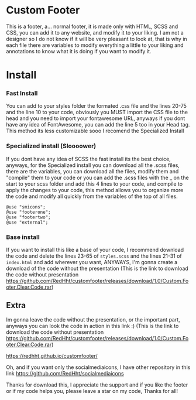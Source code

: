 # Custom Footer
This is a footer, a... normal footer, it is made only with HTML, SCSS and CSS, you can add it to any website, and modify it to your liking. I am not a designer so I do not know if it will be very pleasant to look at, that is why in each file there are variables to modify everything a little to your liking and annotations to know what it is doing if you want to modify it.
# Install
### Fast Install
You can add to your styles folder the formated .css file and the lines 20-75 and the line 10 to your code, obviously you MUST import the CSS file to the head and you need to import your fontawesome URL, anyways if you dont have any idea of FontAwesome, you can add the line 5 too in your Head tag. This method its less customizable sooo I recomend the Specialized Install
### Specialized install (Sloooower)
If you dont have any idea of SCSS the fast install its the best choice, anyways, for the Specialized install you can download all the .scss files, there are the variables, you can download all the files, modify them and "compile" them to your code or you can add the .scss files with the _ on the start to your scss folder and add this 4 lines to your code, and compile to apply the changes to your code, this method allows you to organize more the code and modify all quickly from the variables of the top of all files.

```
@use "smicons";
@use "footerone";
@use "footertwo";
@use "external";
```

### Base install
If you want to install this like a base of your code, I recommend download the code and delete the lines 23-65 of ```styles.scss``` and the lines 21-31 of ```index.html``` and add wherever you want, ANYWAYS, I'm gonna create a download of the code without the presentation (This is the link to download the code without presentation https://github.com/RedHht/customfooter/releases/download/1.0/Custom.Footer.Clear.Code.rar)

## Extra
Im gonna leave the code without the presentation, or the important part, anyways you can look the code in action in this link :) (This is the link to download the code without presentation https://github.com/RedHht/customfooter/releases/download/1.0/Custom.Footer.Clear.Code.rar)

https://redhht.github.io/customfooter/

Oh, and if you want only the socialmediaicons, I have other repository in this link https://github.com/RedHht/socialmediaicons

Thanks for download this, I appreciate the support and if you like the footer or if my code helps you, please leave a star on my code, Thanks for all!
